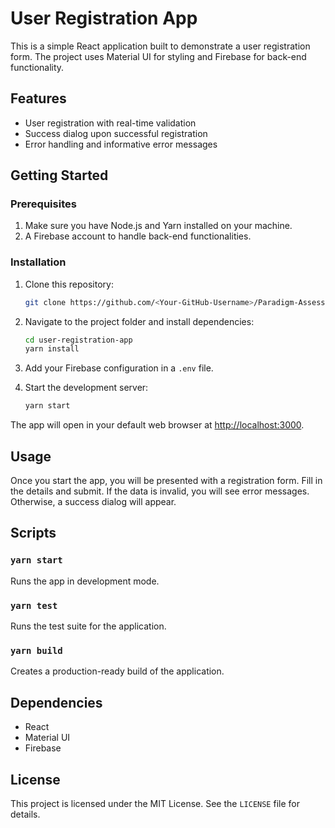 # User Registration App

This is a simple React application built to demonstrate a user registration form. The project uses Material UI for styling and Firebase for back-end functionality.

## Features

- User registration with real-time validation
- Success dialog upon successful registration
- Error handling and informative error messages

## Getting Started

### Prerequisites

1. Make sure you have Node.js and Yarn installed on your machine.
2. A Firebase account to handle back-end functionalities.

### Installation

1. Clone this repository:

   ```bash
   git clone https://github.com/<Your-GitHub-Username>/Paradigm-Assessment
   ```

2. Navigate to the project folder and install dependencies:

   ```bash
   cd user-registration-app
   yarn install
   ```

3. Add your Firebase configuration in a `.env` file.

4. Start the development server:

   ```bash
   yarn start
   ```

The app will open in your default web browser at [http://localhost:3000](http://localhost:3000).

## Usage

Once you start the app, you will be presented with a registration form. Fill in the details and submit. If the data is invalid, you will see error messages. Otherwise, a success dialog will appear.

## Scripts

### `yarn start`

Runs the app in development mode.

### `yarn test`

Runs the test suite for the application.

### `yarn build`

Creates a production-ready build of the application.

## Dependencies

- React
- Material UI
- Firebase

## License

This project is licensed under the MIT License. See the `LICENSE` file for details.
